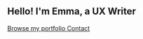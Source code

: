 <h2>Hello! I'm Emma, a UX Writer</h2>

<section class="introduction">
<a href="https://www.figma.com/file/H5N2cbrerDA2i1cw8wFhXw/Portfolio?node-id=301%3A2546/">Browse my portfolio <i class="fas fa-external-link-alt" aria-hidden="true"></i></a>
<a href="/contact">Contact</a>
</section>
